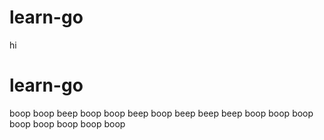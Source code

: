 # learn-go
hi
# learn-go
boop
boop
beep
boop
boop
beep
boop
beep
beep
beep
boop boop
boop boop
boop boop
boop boop
